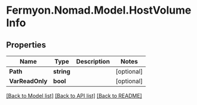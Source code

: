 # Fermyon.Nomad.Model.HostVolumeInfo

## Properties

Name | Type | Description | Notes
------------ | ------------- | ------------- | -------------
**Path** | **string** |  | [optional] 
**VarReadOnly** | **bool** |  | [optional] 

[[Back to Model list]](../README.md#documentation-for-models) [[Back to API list]](../README.md#documentation-for-api-endpoints) [[Back to README]](../README.md)

